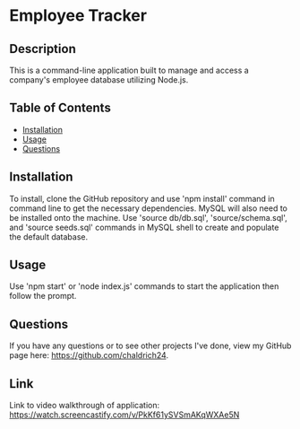 # Employee Tracker

## Description
This is a command-line application built to manage and access a company's employee database utilizing Node.js.

## Table of Contents
* [Installation](#installation)
* [Usage](#usage)
* [Questions](#questions)

## Installation
To install, clone the GitHub repository and use 'npm install' command in command line to get the necessary dependencies. MySQL will also need to be installed onto the machine. Use 'source db/db.sql', 'source/schema.sql', and 'source seeds.sql' commands in MySQL shell to create and populate the default database.

## Usage
Use 'npm start' or 'node index.js' commands to start the application then follow the prompt.

## Questions
If you have any questions or to see other projects I've done, view my GitHub page here: https://github.com/chaldrich24.

## Link
Link to video walkthrough of application: https://watch.screencastify.com/v/PkKf61ySVSmAKqWXAe5N
